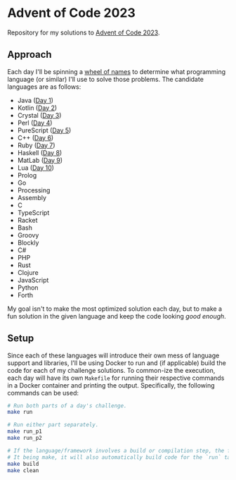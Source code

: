 # Advent of Code 2023

Repository for my solutions to [Advent of Code 2023](https://adventofcode.com/2023/).

## Approach

Each day I'll be spinning a [wheel of names](https://wheelofnames.com/) to determine what programming language (or similar) I'll use to solve those problems. The candidate languages are as follows:

- Java ([Day 1](./day01/README.md))
- Kotlin ([Day 2](./day02/README.md))
- Crystal ([Day 3](./day03/README.md))
- Perl ([Day 4](./day04/README.md))
- PureScript ([Day 5](./day05/README.md))
- C++ ([Day 6](./day06/README.md))
- Ruby ([Day 7](./day07/README.md))
- Haskell ([Day 8](./day08/README.md))
- MatLab ([Day 9](./day09/README.md))
- Lua ([Day 10](./day10/README.md))
- Prolog
- Go
- Processing
- Assembly
- C
- TypeScript
- Racket
- Bash
- Groovy
- Blockly
- C#
- PHP
- Rust
- Clojure
- JavaScript
- Python
- Forth

My goal isn't to make the most optimized solution each day, but to make a fun solution in the given language and keep
the code looking _good enough_.

## Setup

Since each of these languages will introduce their own mess of language support and libraries, I'll be using Docker to
run and (if applicable) build the code for each of my challenge solutions. To common-ize the execution, each day will
have its own `Makefile` for running their respective commands in a Docker container and printing the output.
Specifically, the following commands can be used:

```sh
# Run both parts of a day's challenge.
make run

# Run either part separately.
make run_p1
make run_p2

# If the language/framework involves a build or compilation step, the following will also be available.
# It being make, it will also automatically build code for the `run` targets as necessary.
make build
make clean
```
